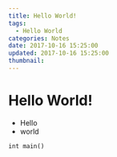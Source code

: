 ```yaml
---
title: Hello World!
tags:
  - Hello World
categories: Notes
date: 2017-10-16 15:25:00
updated: 2017-10-16 15:25:00
thumbnail:
---
```

# Hello World!
- Hello
- world

```
int main()
```
